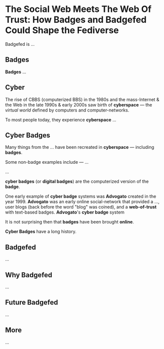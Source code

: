 #  The Social Web Meets The Web Of Trust: How Badges and Badgefed Could Shape the Fediverse

Badgefed is ...

## Badges

**Badges** ...

## Cyber

The rise of CBBS (computerized BBS) in the 1980s and the mass-Internet & the Web in the late 1990s & early 2000s saw birth of **cyberspace** — the _virtual world_ defined by computers and computer-networks.

To most people today, they experience **cyberspace** ...

## Cyber Badges

Many things from the ... have been recreated in **cyberspace** — including **badges**.

Some non-badge examples include — ...

...

**cyber badges** (or **digital badges**) are the computerized version of the **badge**.

One early example of **cyber badge** systems was **Advogato** created in the year 1999.
**Advogato** was an early online social-network that provided a ..., user blogs (back before the word "blog" was coined), and a **web-of-trust** with text-based badges.
**Advogato**'s **cyber badge** system

It is not surprising then that **badges** have been brought **online**.

**Cyber Badges** have a long history.


## Badgefed

...

## Why Badgefed

...

## Future Badgefed

...

## More

...

